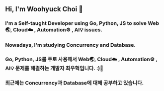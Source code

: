 ## Hi, I'm Woohyuck Choi 👋

### I'm a Self-taught Developer using Go, Python, JS to solve Web🌏, Cloud☁️ , Automation⚙️ , AI💡 issues.
### Nowadays, I'm studying Concurrency and Database.

### Go, Python, JS를 주로 사용해서 Web🌏, Cloud☁️ , Automation⚙️ , AI💡 문제를 해결하는 개발자 최우혁입니다. :)👋
### 최근에는 Concurrency과 Database에 대해 공부하고 있습니다.
